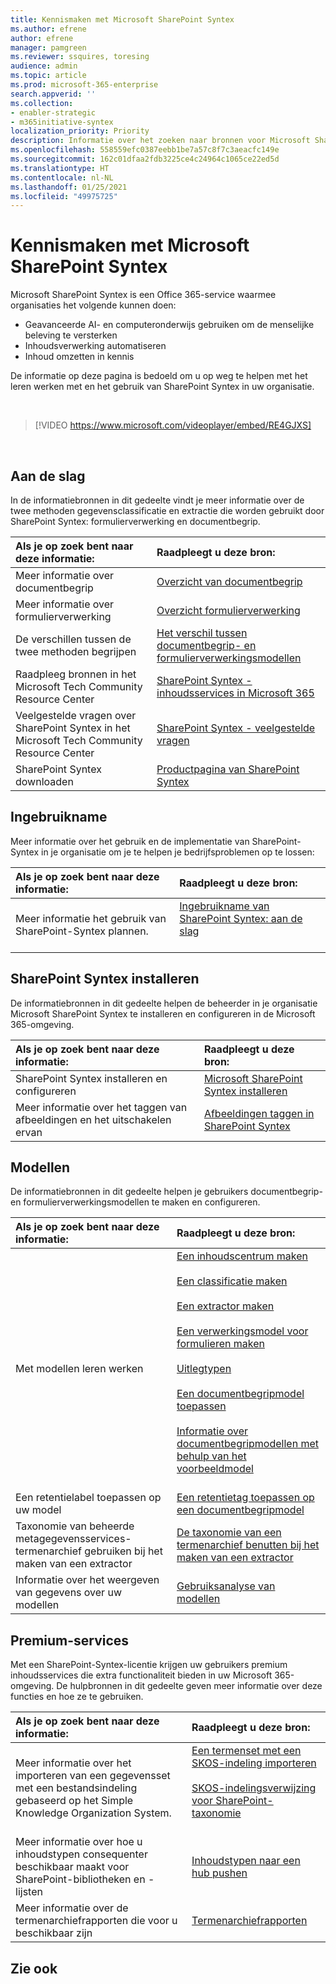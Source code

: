 ```yaml
---
title: Kennismaken met Microsoft SharePoint Syntex
ms.author: efrene
author: efrene
manager: pamgreen
ms.reviewer: ssquires, toresing
audience: admin
ms.topic: article
ms.prod: microsoft-365-enterprise
search.appverid: ''
ms.collection:
- enabler-strategic
- m365initiative-syntex
localization_priority: Priority
description: Informatie over het zoeken naar bronnen voor Microsoft SharePoint Syntex.
ms.openlocfilehash: 558559efc0387eebb1be7a57c8f7c3aeacfc149e
ms.sourcegitcommit: 162c01dfaa2fdb3225ce4c24964c1065ce22ed5d
ms.translationtype: HT
ms.contentlocale: nl-NL
ms.lasthandoff: 01/25/2021
ms.locfileid: "49975725"
---
```

# <a name="introduction-to-microsoft-sharepoint-syntex"></a>Kennismaken met Microsoft SharePoint Syntex

Microsoft SharePoint Syntex is een Office 365-service waarmee organisaties het volgende kunnen doen:

- Geavanceerde AI- en computeronderwijs gebruiken om de menselijke beleving te versterken
- Inhoudsverwerking automatiseren
- Inhoud omzetten in kennis

De informatie op deze pagina is bedoeld om u op weg te helpen met het leren werken met en het gebruik van SharePoint Syntex in uw organisatie.

</br>

> [!VIDEO https://www.microsoft.com/videoplayer/embed/RE4GJXS] 

</br>

## <a name="get-started"></a>Aan de slag

In de informatiebronnen in dit gedeelte vindt je meer informatie over de twee methoden gegevensclassificatie en extractie die worden gebruikt door SharePoint Syntex: formulierverwerking en documentbegrip.

| Als je op zoek bent naar deze informatie: | Raadpleegt u deze bron: |
|:-----|:-----|
|Meer informatie over documentbegrip|[Overzicht van documentbegrip](https://docs.microsoft.com/microsoft-365/contentunderstanding/document-understanding-overview)|
|Meer informatie over formulierverwerking|[Overzicht formulierverwerking](https://docs.microsoft.com/microsoft-365/contentunderstanding/form-processing-overview)|
|De verschillen tussen de twee methoden begrijpen|[Het verschil tussen documentbegrip- en formulierverwerkingsmodellen](https://docs.microsoft.com/microsoft-365/contentunderstanding/difference-between-document-understanding-and-form-processing-model)|
|Raadpleeg bronnen in het Microsoft Tech Community Resource Center|[SharePoint Syntex - inhoudsservices in Microsoft 365](https://resources.techcommunity.microsoft.com/sharepoint-syntex/)|
|Veelgestelde vragen over SharePoint Syntex in het Microsoft Tech Community Resource Center |[SharePoint Syntex - veelgestelde vragen](https://resources.techcommunity.microsoft.com/project-cortex-microsoft-365/faq/)|
|SharePoint Syntex downloaden |[Productpagina van SharePoint Syntex](https://www.microsoft.com/microsoft-365/enterprise/sharepoint-syntex)|

## <a name="adoption"></a>Ingebruikname

Meer informatie over het gebruik en de implementatie van SharePoint-Syntex in je organisatie om je te helpen je bedrijfsproblemen op te lossen: 

| Als je op zoek bent naar deze informatie: | Raadpleegt u deze bron: |
|:-----|:-----|
|Meer informatie het gebruik van SharePoint-Syntex plannen. |[Ingebruikname van SharePoint Syntex: aan de slag](https://docs.microsoft.com/microsoft-365/contentunderstanding/adoption-getstarted)<br><br>|  

## <a name="set-up-sharepoint-syntex"></a>SharePoint Syntex installeren

De informatiebronnen in dit gedeelte helpen de beheerder in je organisatie Microsoft SharePoint Syntex te installeren en configureren in de Microsoft 365-omgeving.

| Als je op zoek bent naar deze informatie: | Raadpleegt u deze bron: |
|:-----|:-----|
|SharePoint Syntex installeren en configureren|[Microsoft SharePoint Syntex installeren](https://docs.microsoft.com/microsoft-365/contentunderstanding/set-up-content-understanding)|
|Meer informatie over het taggen van afbeeldingen en het uitschakelen ervan|[Afbeeldingen taggen in SharePoint Syntex](https://docs.microsoft.com/microsoft-365/contentunderstanding/image-tagging)|

## <a name="models"></a>Modellen

De informatiebronnen in dit gedeelte helpen je gebruikers documentbegrip- en formulierverwerkingsmodellen te maken en configureren.

| Als je op zoek bent naar deze informatie: | Raadpleegt u deze bron: |
|:-----|:-----|
|Met modellen leren werken|[Een inhoudscentrum maken](https://docs.microsoft.com/microsoft-365/contentunderstanding/create-a-content-center)<br><br>[Een classificatie maken](https://docs.microsoft.com/microsoft-365/contentunderstanding/create-a-classifier)<br><br>[Een extractor maken](https://docs.microsoft.com/microsoft-365/contentunderstanding/create-an-extractor)<br><br>[Een verwerkingsmodel voor formulieren maken](https://docs.microsoft.com/microsoft-365/contentunderstanding/create-a-form-processing-model)<br><br>[Uitlegtypen](https://docs.microsoft.com/microsoft-365/contentunderstanding/form-processing-overview)<br><br>[Een documentbegripmodel toepassen](https://docs.microsoft.com/microsoft-365/contentunderstanding/apply-a-model)<br><br>[Informatie over documentbegripmodellen met behulp van het voorbeeldmodel](https://docs.microsoft.com/microsoft-365/contentunderstanding/learn-about-document-understanding-models-through-the-sample-model)<br><br>|
|Een retentielabel toepassen op uw model|[Een retentietag toepassen op een documentbegripmodel](https://docs.microsoft.com/microsoft-365/contentunderstanding/apply-a-retention-label-to-a-model)|
|Taxonomie van beheerde metagegevensservices-termenarchief gebruiken bij het maken van een extractor|[De taxonomie van een termenarchief benutten bij het maken van een extractor](https://docs.microsoft.com/microsoft-365/contentunderstanding/leverage-term-store-taxonomy)|
|Informatie over het weergeven van gegevens over uw modellen|[Gebruiksanalyse van modellen](https://docs.microsoft.com/microsoft-365/contentunderstanding/model-usage-analytics)|

## <a name="premium-services"></a>Premium-services

Met een SharePoint-Syntex-licentie krijgen uw gebruikers premium inhoudsservices die extra functionaliteit bieden in uw Microsoft 365-omgeving. De hulpbronnen in dit gedeelte geven meer informatie over deze functies en hoe ze te gebruiken.

| Als je op zoek bent naar deze informatie: | Raadpleegt u deze bron: |
|:-----|:-----|
|Meer informatie over het importeren van een gegevensset met een bestandsindeling gebaseerd op het Simple Knowledge Organization System.|[Een termenset met een SKOS-indeling importeren](https://docs.microsoft.com/microsoft-365/contentunderstanding/import-term-set-skos)<br><br>[SKOS-indelingsverwijzing voor SharePoint-taxonomie](https://docs.microsoft.com/microsoft-365/contentunderstanding/skos-format-reference)<br><br>|
|Meer informatie over hoe u inhoudstypen consequenter beschikbaar maakt voor SharePoint-bibliotheken en -lijsten|[Inhoudstypen naar een hub pushen](https://docs.microsoft.com/microsoft-365/contentunderstanding/push-content-type-to-hub)|
|Meer informatie over de termenarchiefrapporten die voor u beschikbaar zijn|[Termenarchiefrapporten](https://docs.microsoft.com/microsoft-365/contentunderstanding/term-store-analytics)|

## <a name="see-also"></a>Zie ook
